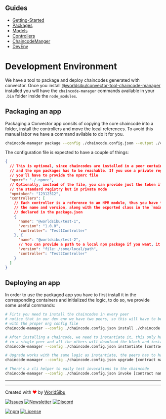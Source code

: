 ## Guides

- [Getting-Started](https://github.com/worldsibu/convector/blob/develop/tutorials/getting-started.md)
- [Packages](https://github.com/worldsibu/convector/blob/develop/tutorials/packages.md)
- [Models](https://github.com/worldsibu/convector/blob/develop/tutorials/models.md)
- [Controllers](https://github.com/worldsibu/convector/blob/develop/tutorials/controllers.md)
- [ChaincodeManger](https://github.com/worldsibu/convector/blob/develop/tutorials/chaincode-manager.md)
- [DevEnv](https://github.com/worldsibu/convector/blob/develop/tutorials/dev-env.md)

# Development Environment

We have a tool to package and deploy chaincodes generated with convector.
Once you install [@worldsibu/convector-tool-chaincode-manager](https://www.npmjs.com/package/@worldsibu/convector-tool-chaincode-manager) installed you will have the `chaincode-manager` commands available in your `.bin` folder inside the `node_modules`.

## Packaging an app

Packaging a Convector app consits of copying the core chaincode into a folder, install the controllers and move the local references. To avoid this manual labor we have a command avilable to do it for you.

```bash
chaincode-manager package --config ./chaincode.config.json --output ./chaincode
```

The configuration file is expected to have a couple of things:

```json
{
  // This is optional, since chaincodes are installed in a peer container
  // and the npm packages has to be reachable. If you use a private registry
  // you'll have to provide the npmrc file
  "npmrc": "./.npmrc",
  // Optionally, instead of the file, you can provide just the token if you use
  // the standard registry but in private mode
  "npmtoken": "12312312",
  "controllers": [
    // Each controller is a reference to an NPM module, thus you have to provide
    // the name and version, along with the exported class in the `main` file
    // declared in the package.json
    {
      "name": "@worldsibu/test-1",
      "version": "1.0.0",
      "controller": "Test1Controller"
    }, {
      "name": "@worldsibu/test-2",
      // You can provide a path to a local npm package if you want, it will be copied
      "version": "file:./some/local/path",
      "controller": "Test2Controller"
    }
  ]
}
```

## Deploying an app

In order to use the packaged app you have to first install it in the corresponding containers and initialized the logic, to do so, we provide some useful commands:

```bash
# Firts you need to install the chaincodes in every peer
# notice that in our dev env we have two peers, so this will have to be run two times
# with the proper org config file
chaincode-manager --config ./chaincode.config.json install ./chaincode [contract name] [contract version]

# After installing a chaincode, we need to instantiate it, this only has to happen
# in a single peer and all the others will download the block and instantiate automatically
chaincode-manager --config ./chaincode.config.json instantiate [contract name] [contract version]

# Upgrade works with the same logic as instantiate, the peers has to have the chaincode installed already
chaincode-manager --config ./chaincode.config.json upgrade [contract name] [contract version]

# There's a cli helper to easly test invocations to the chaincode
chaincode-manager --config ./chaincode.config.json invoke [contract name] [controller] [function] [...args]
```

----
----

Created with <span style="color: red;">♥</span> by [WorldSibu](http://worldsibu.com/)

[![Issues](https://img.shields.io/github/issues-raw/@worldsibu/convector.svg)](https://github.com/worldsibu/convector/issues)
[![Newsletter](https://img.shields.io/badge/Newsletter--orange.svg)](https://worldsibu.io/subscribe/)
[![Discord](https://img.shields.io/discord/469152206638284800.svg)](https://discord.gg/twRwpWt)

[![npm](https://img.shields.io/npm/v/@worldsibu/convector-core-chaincode.svg)](https://www.npmjs.com/package/@worldsibu/convector-core-chaincode)
[![License](https://img.shields.io/badge/License-Apache%202.0-blue.svg)](https://opensource.org/licenses/Apache-2.0)
